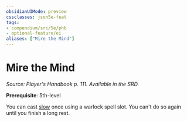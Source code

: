 ```yaml
---
obsidianUIMode: preview
cssclasses: json5e-feat
tags:
- compendium/src/5e/phb
- optional-feature/ei
aliases: ["Mire the Mind"]
---
```

# Mire the Mind
*Source: Player's Handbook p. 111. Available in the SRD.*  

**Prerequisite**: 5th-level

You can cast [slow](z_compendium/spells/slow.md) once using a warlock spell slot. You can't do so again until you finish a long rest.